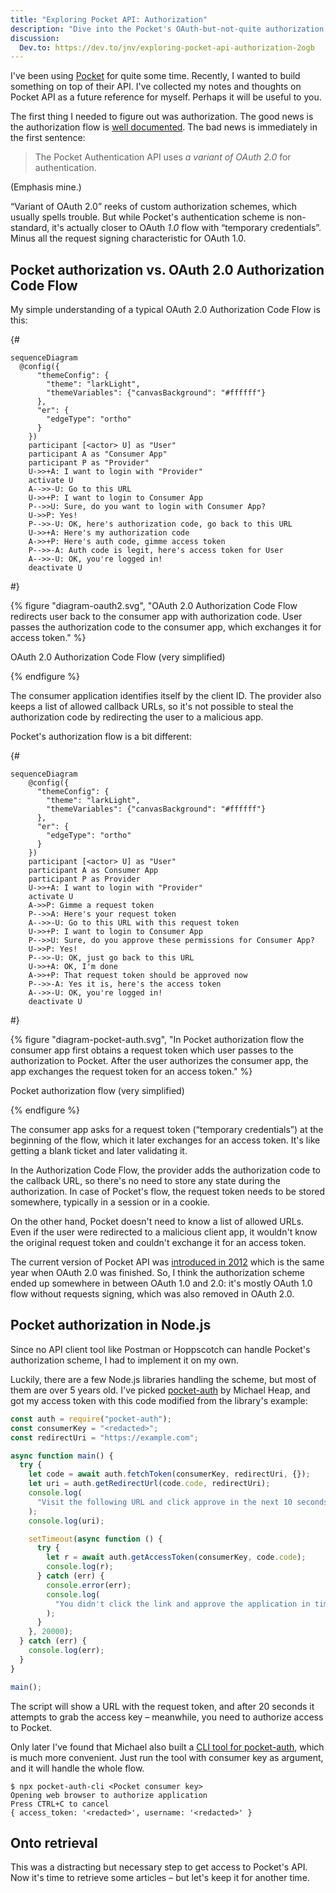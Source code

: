 ```yaml
---
title: "Exploring Pocket API: Authorization"
description: "Dive into the Pocket's OAuth-but-not-quite authorization flow."
discussion:
  Dev.to: https://dev.to/jnv/exploring-pocket-api-authorization-2ogb
---
```


I've been using [Pocket](https://getpocket.com/) for quite some time. Recently, I wanted to build something on top of their API. I've collected my notes and thoughts on Pocket API as a future reference for myself. Perhaps it will be useful to you.

The first thing I needed to figure out was authorization. The good news is the authorization flow is [well documented](https://getpocket.com/developer/docs/authentication). The bad news is immediately in the first sentence:

> The Pocket Authentication API uses _a variant of OAuth 2.0_ for authentication.

(Emphasis mine.)

“Variant of OAuth 2.0” reeks of custom authorization schemes, which usually spells trouble. But while Pocket's authentication scheme is non-standard, it's actually closer to OAuth _1.0_ flow with “temporary credentials”. Minus all the request signing characteristic for OAuth 1.0.

## Pocket authorization vs. OAuth 2.0 Authorization Code Flow

My simple understanding of a typical OAuth 2.0 Authorization Code Flow is this:

{#

```pintora
sequenceDiagram
  @config({
      "themeConfig": {
        "theme": "larkLight",
        "themeVariables": {"canvasBackground": "#ffffff"}
      },
      "er": {
        "edgeType": "ortho"
      }
    })
    participant [<actor> U] as "User"
    participant A as "Consumer App"
    participant P as "Provider"
    U->>+A: I want to login with "Provider"
    activate U
    A-->>-U: Go to this URL
    U->>+P: I want to login to Consumer App
    P-->>U: Sure, do you want to login with Consumer App?
    U->>P: Yes!
    P-->>-U: OK, here's authorization code, go back to this URL
    U->>+A: Here's my authorization code
    A->>+P: Here's auth code, gimme access token
    P-->>-A: Auth code is legit, here's access token for User
    A-->>-U: OK, you're logged in!
    deactivate U
```

#}

{% figure "diagram-oauth2.svg", "OAuth 2.0 Authorization Code Flow redirects user back to the consumer app with authorization code. User passes the authorization code to the consumer app, which exchanges it for access token." %}

OAuth 2.0 Authorization Code Flow (very simplified)

{% endfigure %}

The consumer application identifies itself by the client ID. The provider also keeps a list of allowed callback URLs, so it's not possible to steal the authorization code by redirecting the user to a malicious app.

Pocket's authorization flow is a bit different:

{#

```pintora
sequenceDiagram
    @config({
      "themeConfig": {
        "theme": "larkLight",
        "themeVariables": {"canvasBackground": "#ffffff"}
      },
      "er": {
        "edgeType": "ortho"
      }
    })
    participant [<actor> U] as "User"
    participant A as Consumer App
    participant P as Provider
    U->>+A: I want to login with "Provider"
    activate U
    A->>P: Gimme a request token
    P-->>A: Here's your request token
    A-->>-U: Go to this URL with this request token
    U->>+P: I want to login to Consumer App
    P-->>U: Sure, do you approve these permissions for Consumer App?
    U->>P: Yes!
    P-->>-U: OK, just go back to this URL
    U->>+A: OK, I'm done
    A->>+P: That request token should be approved now
    P-->>-A: Yes it is, here's the access token
    A-->>-U: OK, you're logged in!
    deactivate U
```

#}

{% figure "diagram-pocket-auth.svg", "In Pocket authorization flow the consumer app first obtains a request token which user passes to the authorization to Pocket. After the user authorizes the consumer app, the app exchanges the request token for an access token." %}

Pocket authorization flow (very simplified)

{% endfigure %}

The consumer app asks for a request token (“temporary credentials”) at the beginning of the flow, which it later exchanges for an access token. It's like getting a blank ticket and later validating it.

In the Authorization Code Flow, the provider adds the authorization code to the callback URL, so there's no need to store any state during the authorization. In case of Pocket's flow, the request token needs to be stored somewhere, typically in a session or in a cookie.

On the other hand, Pocket doesn't need to know a list of allowed URLs. Even if the user were redirected to a malicious client app, it wouldn't know the original request token and couldn't exchange it for an access token.

The current version of Pocket API was [introduced in 2012](https://blog.getpocket.com/2012/11/introducing-the-new-pocket-api-for-developers-and-publishers/) which is the same year when OAuth 2.0 was finished. So, I think the authorization scheme ended up somewhere in between OAuth 1.0 and 2.0: it's mostly OAuth 1.0 flow without requests signing, which was also removed in OAuth 2.0.

## Pocket authorization in Node.js

Since no API client tool like Postman or Hoppscotch can handle Pocket's authorization scheme, I had to implement it on my own.

Luckily, there are a few Node.js libraries handling the scheme, but most of them are over 5 years old. I've picked [pocket-auth](https://github.com/mheap/pocket-auth) by Michael Heap, and got my access token with this code modified from the library's example:

```js
const auth = require("pocket-auth");
const consumerKey = "<redacted>";
const redirectUri = "https://example.com";

async function main() {
  try {
    let code = await auth.fetchToken(consumerKey, redirectUri, {});
    let uri = auth.getRedirectUrl(code.code, redirectUri);
    console.log(
      "Visit the following URL and click approve in the next 10 seconds:"
    );
    console.log(uri);

    setTimeout(async function () {
      try {
        let r = await auth.getAccessToken(consumerKey, code.code);
        console.log(r);
      } catch (err) {
        console.error(err);
        console.log(
          "You didn't click the link and approve the application in time"
        );
      }
    }, 20000);
  } catch (err) {
    console.log(err);
  }
}

main();
```

The script will show a URL with the request token, and after 20 seconds it attempts to grab the access key – meanwhile, you need to authorize access to Pocket.

Only later I've found that Michael also built a [CLI tool for pocket-auth](https://github.com/mheap/pocket-auth-cli), which is much more convenient. Just run the tool with consumer key as argument, and it will handle the whole flow.

```shell
$ npx pocket-auth-cli <Pocket consumer key>
Opening web browser to authorize application
Press CTRL+C to cancel
{ access_token: '<redacted>', username: '<redacted>' }
```

## Onto retrieval

This was a distracting but necessary step to get access to Pocket's API. Now it's time to retrieve some articles – but let's keep it for another time.
